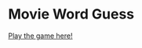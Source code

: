 # Movie Word Guess

[Play the game here!](https://ethantatum.github.io/Word-Guess-Game/ "Movie Word Guess")

